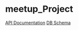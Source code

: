 # meetup_Project
[API Documentation](https://github.com/Daniel-Wong94/meetup_Project/wiki/API-Documentation)
[DB Schema](https://github.com/Daniel-Wong94/meetup_Project/wiki/DB-Schema)
